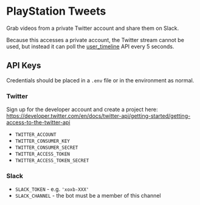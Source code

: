 # PlayStation Tweets

Grab videos from a private Twitter account and share them on Slack.

Because this accesses a private account, the Twitter stream cannot be used, but instead it can poll the [user_timeline](https://developer.twitter.com/en/docs/twitter-api/v1/tweets/timelines/api-reference/get-statuses-user_timeline) API every 5 seconds.

## API Keys

Credentials should be placed in a `.env` file or in the environment as normal.

### Twitter

Sign up for the developer account and create a project here: https://developer.twitter.com/en/docs/twitter-api/getting-started/getting-access-to-the-twitter-api

* `TWITTER_ACCOUNT`
* `TWITTER_CONSUMER_KEY`
* `TWITTER_CONSUMER_SECRET`
* `TWITTER_ACCESS_TOKEN`
* `TWITTER_ACCESS_TOKEN_SECRET`

### Slack

* `SLACK_TOKEN` - e.g. `'xoxb-XXX'`
* `SLACK_CHANNEL` - the bot must be a member of this channel
